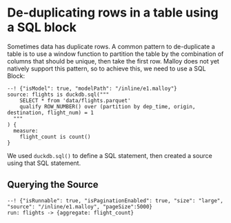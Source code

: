 # De-duplicating rows in a table using a SQL block

Sometimes data has duplicate rows. A common pattern to de-duplicate a table is to use a window function to partition the table by the combination of columns that should be unique, then take the first row. Malloy does not yet natively support this pattern, so to achieve this, we need to use a SQL Block:

```malloy
--! {"isModel": true, "modelPath": "/inline/e1.malloy"}
source: flights is duckdb.sql("""
    SELECT * from 'data/flights.parquet'
    qualify ROW_NUMBER() over (partition by dep_time, origin, destination, flight_num) = 1
  """
) {
  measure:
    flight_count is count()
}
```

We used `duckdb.sql()` to define a SQL statement, then created a source using that SQL statement.

## Querying the Source

```malloy
--! {"isRunnable": true, "isPaginationEnabled": true, "size": "large", "source": "/inline/e1.malloy", "pageSize":5000}
run: flights -> {aggregate: flight_count}
```